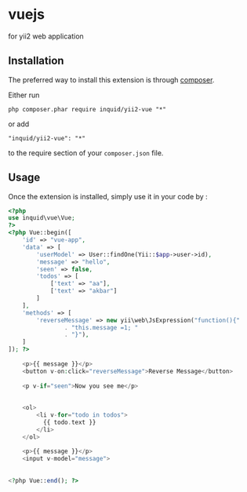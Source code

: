 vuejs
=====
for yii2 web application 

Installation
------------

The preferred way to install this extension is through [composer](http://getcomposer.org/download/).

Either run

```
php composer.phar require inquid/yii2-vue "*"
```

or add

```
"inquid/yii2-vue": "*"
```

to the require section of your `composer.json` file.


Usage
----- 

Once the extension is installed, simply use it in your code by  :

```php
<?php
use inquid\vue\Vue;
?>
<?php Vue::begin([
    'id' => "vue-app",
    'data' => [
        'userModel' => User::findOne(Yii::$app->user->id),
        'message' => "hello",
        'seen' => false,
        'todos' => [
            ['text' => "aa"],
            ['text' => "akbar"]
        ]
    ],
    'methods' => [
        'reverseMessage' => new yii\web\JsExpression("function(){"
                . "this.message =1; "
                . "}"),
    ]
]); ?>
    
    <p>{{ message }}</p>
    <button v-on:click="reverseMessage">Reverse Message</button>
    
    <p v-if="seen">Now you see me</p>
    
    
    <ol>
        <li v-for="todo in todos">
          {{ todo.text }}
        </li>
    </ol>
    
    <p>{{ message }}</p>
    <input v-model="message">
  
  
<?php Vue::end(); ?>
